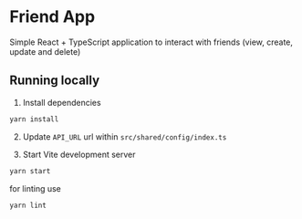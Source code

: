 # Friend App

Simple React + TypeScript application to interact with friends (view, create, update and delete)

## Running locally

1. Install dependencies

```bash
yarn install
```

2. Update `API_URL` url within `src/shared/config/index.ts`

3. Start Vite development server

```bash
yarn start
```

for linting use

```bash
yarn lint
```
